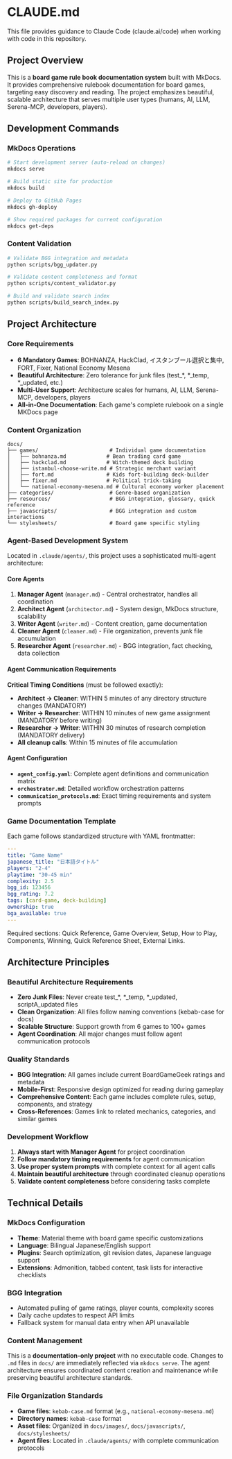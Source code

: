 # CLAUDE.md

This file provides guidance to Claude Code (claude.ai/code) when working with code in this repository.

## Project Overview

This is a **board game rule book documentation system** built with MkDocs. It provides comprehensive rulebook documentation for board games, targeting easy discovery and reading. The project emphasizes beautiful, scalable architecture that serves multiple user types (humans, AI, LLM, Serena-MCP, developers, players).

## Development Commands

### MkDocs Operations
```bash
# Start development server (auto-reload on changes)
mkdocs serve

# Build static site for production
mkdocs build

# Deploy to GitHub Pages
mkdocs gh-deploy

# Show required packages for current configuration
mkdocs get-deps
```

### Content Validation
```bash
# Validate BGG integration and metadata
python scripts/bgg_updater.py

# Validate content completeness and format
python scripts/content_validator.py

# Build and validate search index
python scripts/build_search_index.py
```

## Project Architecture

### Core Requirements
- **6 Mandatory Games**: BOHNANZA, HackClad, イスタンブール選択と集中, FORT, Fixer, National Economy Mesena
- **Beautiful Architecture**: Zero tolerance for junk files (test_*, *_temp, *_updated, etc.)
- **Multi-User Support**: Architecture scales for humans, AI, LLM, Serena-MCP, developers, players
- **All-in-One Documentation**: Each game's complete rulebook on a single MKDocs page

### Content Organization
```
docs/
├── games/                       # Individual game documentation
│   ├── bohnanza.md             # Bean trading card game
│   ├── hackclad.md             # Witch-themed deck building
│   ├── istanbul-choose-write.md # Strategic merchant variant
│   ├── fort.md                 # Kids fort-building deck-builder
│   ├── fixer.md                # Political trick-taking
│   └── national-economy-mesena.md # Cultural economy worker placement
├── categories/                  # Genre-based organization
├── resources/                   # BGG integration, glossary, quick reference
├── javascripts/                 # BGG integration and custom interactions
└── stylesheets/                 # Board game specific styling
```

### Agent-Based Development System
Located in `.claude/agents/`, this project uses a sophisticated multi-agent architecture:

#### Core Agents
1. **Manager Agent** (`manager.md`) - Central orchestrator, handles all coordination
2. **Architect Agent** (`architector.md`) - System design, MkDocs structure, scalability
3. **Writer Agent** (`writer.md`) - Content creation, game documentation
4. **Cleaner Agent** (`cleaner.md`) - File organization, prevents junk file accumulation
5. **Researcher Agent** (`researcher.md`) - BGG integration, fact checking, data collection

#### Agent Communication Requirements
**Critical Timing Conditions** (must be followed exactly):
- **Architect → Cleaner**: WITHIN 5 minutes of any directory structure changes (MANDATORY)
- **Writer → Researcher**: WITHIN 10 minutes of new game assignment (MANDATORY before writing)
- **Researcher → Writer**: WITHIN 30 minutes of research completion (MANDATORY delivery)
- **All cleanup calls**: Within 15 minutes of file accumulation

#### Agent Configuration
- **`agent_config.yaml`**: Complete agent definitions and communication matrix
- **`orchestrator.md`**: Detailed workflow orchestration patterns
- **`communication_protocols.md`**: Exact timing requirements and system prompts

### Game Documentation Template
Each game follows standardized structure with YAML frontmatter:
```yaml
---
title: "Game Name"
japanese_title: "日本語タイトル"
players: "2-4"
playtime: "30-45 min"
complexity: 2.5
bgg_id: 123456
bgg_rating: 7.2
tags: [card-game, deck-building]
ownership: true
bga_available: true
---
```

Required sections: Quick Reference, Game Overview, Setup, How to Play, Components, Winning, Quick Reference Sheet, External Links.

## Architecture Principles

### Beautiful Architecture Requirements
- **Zero Junk Files**: Never create test_*, *_temp, *_updated, scriptA_updated files
- **Clean Organization**: All files follow naming conventions (kebab-case for docs)
- **Scalable Structure**: Support growth from 6 games to 100+ games
- **Agent Coordination**: All major changes must follow agent communication protocols

### Quality Standards
- **BGG Integration**: All games include current BoardGameGeek ratings and metadata
- **Mobile-First**: Responsive design optimized for reading during gameplay
- **Comprehensive Content**: Each game includes complete rules, setup, components, and strategy
- **Cross-References**: Games link to related mechanics, categories, and similar games

### Development Workflow
1. **Always start with Manager Agent** for project coordination
2. **Follow mandatory timing requirements** for agent communication
3. **Use proper system prompts** with complete context for all agent calls
4. **Maintain beautiful architecture** through coordinated cleanup operations
5. **Validate content completeness** before considering tasks complete

## Technical Details

### MkDocs Configuration
- **Theme**: Material theme with board game specific customizations
- **Language**: Bilingual Japanese/English support
- **Plugins**: Search optimization, git revision dates, Japanese language support
- **Extensions**: Admonition, tabbed content, task lists for interactive checklists

### BGG Integration
- Automated pulling of game ratings, player counts, complexity scores
- Daily cache updates to respect API limits
- Fallback system for manual data entry when API unavailable

### Content Management
This is a **documentation-only project** with no executable code. Changes to `.md` files in `docs/` are immediately reflected via `mkdocs serve`. The agent architecture ensures coordinated content creation and maintenance while preserving beautiful architecture standards.

### File Organization Standards
- **Game files**: `kebab-case.md` format (e.g., `national-economy-mesena.md`)
- **Directory names**: `kebab-case` format
- **Asset files**: Organized in `docs/images/`, `docs/javascripts/`, `docs/stylesheets/`
- **Agent files**: Located in `.claude/agents/` with complete communication protocols